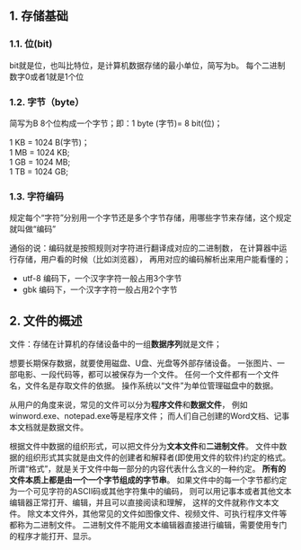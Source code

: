 ## 1. 存储基础
### 1.1. 位(bit)
bit就是位，也叫比特位，是计算机数据存储的最小单位，简写为b。
每个二进制数字0或者1就是1个位
### 1.2. 字节（byte）
简写为B
8个位构成一个字节；即：1 byte (字节)= 8 bit(位)；

1 KB = 1024 B(字节)；  
1 MB = 1024 KB;  
1 GB = 1024 MB;  
1 TB = 1024 GB;  
### 1.3. 字符编码
规定每个“字符”分别用一个字节还是多个字节存储，用哪些字节来存储，这个规定就叫做“编码”

通俗的说：编码就是按照规则对字符进行翻译成对应的二进制数，
在计算器中运行存储，用户看的时候（比如浏览器），
再用对应的编码解析出来用户能看懂的；

- utf-8 编码下，一个汉字字符一般占用3个字节
- gbk 编码下，一个汉字字符一般占用2个字节

## 2. 文件的概述
文件：存储在计算机的存储设备中的一组**数据序列**就是文件；

想要长期保存数据，就要使用磁盘、U盘、光盘等外部存储设备。
一张图片、一部电影、一段代码等，都可以被保存为一个文件。
任何一个文件都有一个文件名，文件名是存取文件的依据。
操作系统以“文件”为单位管理磁盘中的数据。

从用户的角度来说，常见的文件可以分为**程序文件**和**数据文件**，
例如winword.exe、notepad.exe等是程序文件；
而人们自己创建的Word文档、记事本文档就是数据文件。

根据文件中数据的组织形式，可以把文件分为**文本文件**和**二进制文件**。
文件中数据的组织形式其实就是由文件的创建者和解释者(即使用文件的软件)约定的格式。
所谓“格式”，就是关于文件中每一部分的内容代表什么含义的一种约定。
**所有的文件本质上都是由一个一个字节组成的字节串**。
如果文件中的每一个字节都约定为一个可见字符的ASCII码或其他字符集中的编码，
则可以用记事本或者其他文本编辑器正常打开、编辑，并且可以直接阅读和理解，
这样的文件就称作文本文件。
除文本文件外，其他常见的文件如图像文件、视频文件、可执行程序文件等都称为二进制文件。
二进制文件不能用文本编辑器直接进行编辑，需要使用专门的程序才能打开、显示。